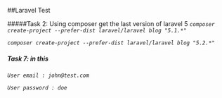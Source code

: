 ##Laravel Test

#####Task 2: Using composer get the last version of laravel 5
*`composer create-project --prefer-dist laravel/laravel blog "5.1.*"`*

*`composer create-project --prefer-dist laravel/laravel blog "5.2.*"`*


##### Task 7: in this
*`User email : john@test.com`*

*`User password : doe`*